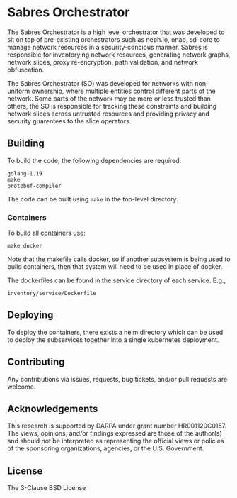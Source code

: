 # Sabres Orchestrator

The Sabres Orchestrator is a high level orchestrator that was developed to sit
on top of pre-existing orchestrators such as neph.io, onap, sd-core to manage
network resources in a security-concious manner.  Sabres is responsible for
inventorying network resources, generating network graphs, network slices,
proxy re-encryption, path validation, and network obfuscation.

The Sabres Orchestrator (SO) was developed for networks with non-uniform
ownership, where multiple entities control different parts of the network.
Some parts of the network may be more or less trusted than others, the SO
is responsible for tracking these constraints and building network slices
across untrusted resources and providing privacy and security guarentees to the
slice operators.

## Building

To build the code, the following dependencies are required:

```
golang-1.19
make
protobuf-compiler
```

The code can be built using `make` in the top-level directory.

### Containers

To build all containers use:

```
make docker
```

Note that the makefile calls docker, so if another subsystem is being used to
build containers, then that system will need to be used in place of docker.

The dockerfiles can be found in the service directory of each service. E.g.,

```
inventory/service/Dockerfile
```

## Deploying

To deploy the containers, there exists a helm directory which can be used to
deploy the subservices together into a single kubernetes deployment.

## Contributing

Any contributions via issues, requests, bug tickets, and/or pull requests are
welcome.

## Acknowledgements

This research is supported by DARPA under grant number HR001120C0157. The views, opinions, and/or findings expressed are those of the author(s) and should not be interpreted as representing the official views or policies of the sponsoring organizations, agencies, or the U.S. Government.

## License

The 3-Clause BSD License
